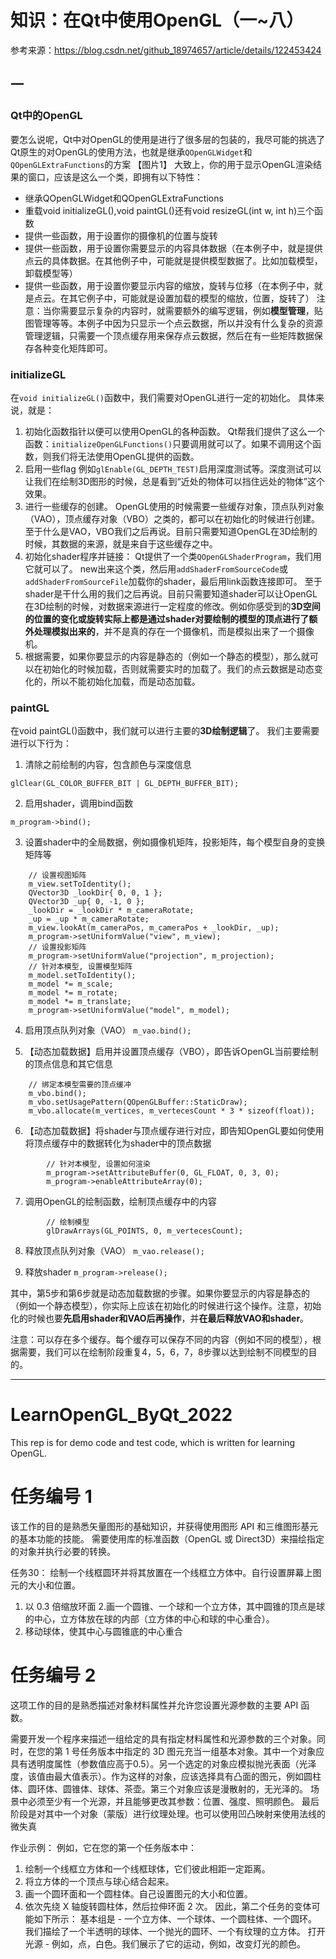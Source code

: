 # 知识：在Qt中使用OpenGL（一~八）
参考来源：https://blog.csdn.net/github_18974657/article/details/122453424

## 一
### Qt中的OpenGL
要怎么说呢，Qt中对OpenGL的使用是进行了很多层的包装的，我尽可能的挑选了Qt原生的对OpenGL的使用方法，也就是继承`QOpenGLWidget`和`QOpenGLExtraFunctions`的方案
【图片1】
大致上，你的用于显示OpenGL渲染结果的窗口，应该是这么一个类，即拥有以下特性：
- 继承QOpenGLWidget和QOpenGLExtraFunctions
- 重载void initializeGL(),void paintGL()还有void resizeGL(int w, int h)三个函数
- 提供一些函数，用于设置你的摄像机的位置与旋转
- 提供一些函数，用于设置你需要显示的内容具体数据（在本例子中，就是提供点云的具体数据。在其他例子中，可能就是提供模型数据了。比如加载模型，卸载模型等）
- 提供一些函数，用于设置你要显示内容的缩放，旋转与位移（在本例子中，就是点云。在其它例子中，可能就是设置加载的模型的缩放，位置，旋转了）
注意：当你需要显示复杂的内容时，就需要额外的编写逻辑，例如**模型管理**，贴图管理等等。本例子中因为只显示一个点云数据，所以并没有什么复杂的资源管理逻辑，只需要一个顶点缓存用来保存点云数据，然后在有一些矩阵数据保存各种变化矩阵即可。


### initializeGL

在`void initializeGL()`函数中，我们需要对OpenGL进行一定的初始化。
具体来说，就是：

1. 初始化函数指针以便可以使用OpenGL的各种函数。
Qt帮我们提供了这么一个函数：`initializeOpenGLFunctions()`只要调用就可以了。如果不调用这个函数，则我们将无法使用OpenGL提供的函数。
2. 启用一些flag
例如`glEnable(GL_DEPTH_TEST)`启用深度测试等。深度测试可以让我们在绘制3D图形的时候，总是看到“近处的物体可以挡住远处的物体”这个效果。
3. 进行一些缓存的创建。
OpenGL使用的时候需要一些缓存对象，顶点队列对象（VAO），顶点缓存对象（VBO）之类的，都可以在初始化的时候进行创建。
至于什么是VAO，VBO我们之后再说。目前只需要知道OpenGL在3D绘制的时候，其数据的来源，就是来自于这些缓存之中。
4. 初始化shader程序并链接：
Qt提供了一个类`QOpenGLShaderProgram`，我们用它就可以了。
new出来这个类，然后用`addShaderFromSourceCode`或`addShaderFromSourceFile`加载你的shader，最后用link函数连接即可。
至于shader是干什么用的我们之后再说。目前只需要知道shader可以让OpenGL在3D绘制的时候，对数据来源进行一定程度的修改。例如你感受到的**3D空间的位置的变化或旋转实际上都是通过shader对要绘制的模型的顶点进行了额外处理模拟出来的**，并不是真的存在一个摄像机，而是模拟出来了一个摄像机。
5. 根据需要，如果你要显示的内容是静态的（例如一个静态的模型），那么就可以在初始化的时候加载，否则就需要实时的加载了。我们的点云数据是动态变化的，所以不能初始化加载，而是动态加载。

### paintGL

在void paintGL()函数中，我们就可以进行主要的**3D绘制逻辑**了。
我们主要需要进行以下行为：
1. 清除之前绘制的内容，包含颜色与深度信息
```
glClear(GL_COLOR_BUFFER_BIT | GL_DEPTH_BUFFER_BIT);
```

2. 启用shader，调用bind函数
```
m_program->bind();
```

3. 设置shader中的全局数据，例如摄像机矩阵，投影矩阵，每个模型自身的变换矩阵等
```
	// 设置视图矩阵
	m_view.setToIdentity();
	QVector3D _lookDir{ 0, 0, 1 };
	QVector3D _up{ 0, -1, 0 };
	_lookDir = _lookDir * m_cameraRotate;
	_up = _up * m_cameraRotate;
	m_view.lookAt(m_cameraPos, m_cameraPos + _lookDir, _up);
	m_program->setUniformValue("view", m_view);
	// 设置投影矩阵
	m_program->setUniformValue("projection", m_projection);
	// 针对本模型, 设置模型矩阵
	m_model.setToIdentity();
	m_model *= m_scale;
	m_model *= m_rotate;
	m_model *= m_translate;
	m_program->setUniformValue("model", m_model);
```

4. 启用顶点队列对象（VAO）
	`m_vao.bind();`

5. 【动态加载数据】启用并设置顶点缓存（VBO），即告诉OpenGL当前要绘制的顶点信息和其它信息
```
	// 绑定本模型需要的顶点缓冲
	m_vbo.bind();
	m_vbo.setUsagePattern(QOpenGLBuffer::StaticDraw);
	m_vbo.allocate(m_vertices, m_vertecesCount * 3 * sizeof(float));
```

6. 【动态加载数据】将shader与顶点缓存进行对应，即告知OpenGL要如何使用将顶点缓存中的数据转化为shader中的顶点数据
```
		// 针对本模型, 设置如何渲染
		m_program->setAttributeBuffer(0, GL_FLOAT, 0, 3, 0);
		m_program->enableAttributeArray(0);
```

7. 调用OpenGL的绘制函数，绘制顶点缓存中的内容
```
		// 绘制模型
		glDrawArrays(GL_POINTS, 0, m_vertecesCount);
```

8. 释放顶点队列对象（VAO）
	`m_vao.release();`

9. 释放shader
	`m_program->release();`

其中，第5步和第6步就是动态加载数据的步骤。如果你要显示的内容是静态的（例如一个静态模型），你实际上应该在初始化的时候进行这个操作。注意，初始化的时候也要**先启用shader和VAO后再操作**，并**在最后释放VAO和shader**。

注意：可以存在多个缓存。每个缓存可以保存不同的内容（例如不同的模型），根据需要，我们可以在绘制阶段重复4，5，6，7，8步骤以达到绘制不同模型的目的。






















---
# LearnOpenGL_ByQt_2022
This rep is for demo code and test code, which is written for learning OpenGL.

# 任务编号 1

该工作的目的是熟悉矢量图形的基础知识，并获得使用图形 API 和三维图形基元的基本功能的技能。
需要使用库的标准函数（OpenGL 或 Direct3D）来描绘指定的对象并执行必要的转换。

任务30：
绘制一个线框圆环并将其放置在一个线框立方体中。自行设置屏幕上图元的大小和位置。
1. 以 0.3 倍缩放环面
2.画一个圆锥、一个球和一个立方体，其中圆锥的顶点是球的中心，立方体放在球的内部（立方体的中心和球的中心重合）。
3. 移动球体，使其中心与圆锥底的中心重合

# 任务编号 2

这项工作的目的是熟悉描述对象材料属性并允许您设置光源参数的主要 API 函数。

需要开发一个程序来描述一组给定的具有指定材料属性和光源参数的三个对象。同时，在您的第 1 号任务版本中指定的 3D 图元充当一组基本对象。其中一个对象应具有透明度属性（参数值应高于0.5）。另一个选定的对象应模拟抛光表面（光泽度，该值由最大值表示）。作为这样的对象，应该选择具有凸面的图元，例如圆柱体、圆环体、圆锥体、球体、茶壶。第三个对象应该是漫散射的，无光泽的。
场景中必须至少有一个光源，并且能够更改其参数：位置、强度、照明颜色。
最后阶段是对其中一个对象（蒙版）进行纹理处理。也可以使用凹凸映射来使用法线的微失真

作业示例：
例如，它在您的第一个任务版本中：
1. 绘制一个线框立方体和一个线框球体，它们彼此相距一定距离。
2. 将立方体的一个顶点与球心结合起来。
3. 画一个圆环面和一个圆柱体。自己设置图元的大小和位置。
4. 依次先绕 X 轴旋转圆柱体，然后拉伸环面 2 次。
因此，第二个任务的变体可能如下所示：
基本组是 - 一个立方体、一个球体、一个圆柱体、一个圆环。
我们描绘了一个半透明的球体、一个抛光的圆环、一个有纹理的立方体。
打开光源 - 例如，点，白色。我们展示了它的运动，例如，改变灯光的颜色。
